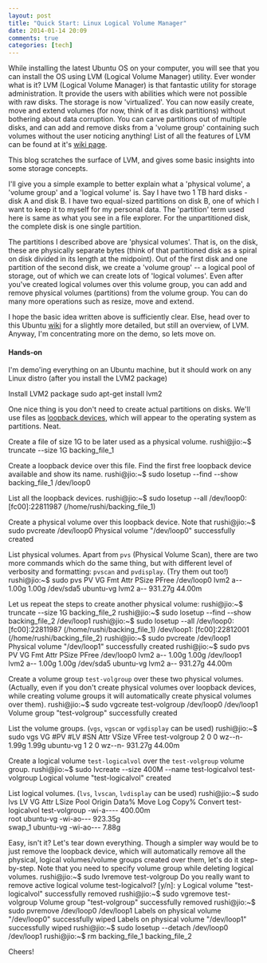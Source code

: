 ```yaml
---
layout: post
title: "Quick Start: Linux Logical Volume Manager"
date: 2014-01-14 20:09
comments: true
categories: [tech]
---
```


While installing the latest Ubuntu OS on your computer, you will see that 
you can install the OS using LVM (Logical Volume Manager) utility. Ever wonder what is it?
LVM (Logical Volume Manager) is that fantastic utility for storage administration.
It provide the users with abilities which were not possible with raw disks.
The storage is now 'virtualized'. You can now easily create, move and extend volumes (for now, think of it as disk partitions)
without bothering about data corruption. You can carve partitions out of multiple disks,
and can add and remove disks from a 'volume group' containing such volumes without the user noticing anything!
List of all the features of LVM can be found at it's <a href="http://en.wikipedia.org/wiki/Logical_Volume_Manager_(Linux)"
target="_blank">wiki page</a>.

This blog scratches the surface of LVM, and gives some basic insights into some storage concepts.


<!-- more -->

I'll give you a simple example to better explain what a 'physical volume', a 'volume group' and a 
'logical volume' is. Say I have two 1 TB hard disks - disk A and disk B. I have two equal-sized partitions on
disk B, one of which I want to keep it to myself for my personal data. The 'partition' term used here is 
same as what you see in a file explorer. For the unpartitioned disk, the complete disk is one single partition.

The partitions I described above are 'physical volumes'. That is, on the disk, these are physically separate bytes (think of that
partitioned disk as a spiral on disk divided in its length at the midpoint).
Out of the first disk and one partition of the second disk, we create a 'volume group' -- a logical pool of storage, out of which we can 
create lots of 'logical volumes'. Even after you've created logical volumes over this volume group, you can add and remove physical volumes (partitions) from the volume group. You can do many more operations such as resize, move and extend.

I hope the basic idea written above is sufficiently clear. Else, head over to this Ubuntu <a href="https://wiki.ubuntu.com/Lvm" target="_blank">wiki</a> for a slightly more detailed, but still an overview, of LVM. Anyway, I'm concentrating more on the demo, so lets move on.

#### Hands-on
I'm demo'ing everything on an Ubuntu machine, but it should work on any Linux distro (after you install the LVM2 package)

Install LVM2 package
    sudo apt-get install lvm2


One nice thing is you don't need to create actual partitions on disks. We'll use files as <a href="http://en.wikipedia.org/wiki/Loop_device" target="_blank">loopback devices</a>, which will appear to the operating system as partitions. Neat.

Create a file of size 1G to be later used as a physical volume.
    rushi@jio:~$ truncate --size 1G backing_file_1

Create a loopback device over this file. Find the first free loopback device available and show its name.
    rushi@jio:~$ sudo losetup --find --show backing_file_1 
    /dev/loop0

List all the loopback devices.
    rushi@jio:~$ sudo losetup --all
    /dev/loop0: [fc00]:22811987 (/home/rushi/backing_file_1)

Create a physical volume over this loopback device. Note that 
    rushi@jio:~$ sudo pvcreate /dev/loop0 
      Physical volume "/dev/loop0" successfully created

List physical volumes. Apart from `pvs` (Physical Volume Scan), there are two more 
commands which do the same thing, but with different level of verbosity and formatting: `pvscan` and `pvdisplay`. (Try them out too!)
    rushi@jio:~$ sudo pvs
      PV         VG        Fmt  Attr PSize   PFree 
      /dev/loop0           lvm2 a--    1.00g  1.00g
      /dev/sda5  ubuntu-vg lvm2 a--  931.27g 44.00m


Let us repeat the steps to create another physical volume:
    rushi@jio:~$ truncate --size 1G backing_file_2
    rushi@jio:~$ sudo losetup --find --show backing_file_2 
    /dev/loop1
    rushi@jio:~$ sudo losetup --all
    /dev/loop0: [fc00]:22811987 (/home/rushi/backing_file_1)
    /dev/loop1: [fc00]:22812001 (/home/rushi/backing_file_2)
    rushi@jio:~$ sudo pvcreate /dev/loop1
      Physical volume "/dev/loop1" successfully created
    rushi@jio:~$ sudo pvs
      PV         VG        Fmt  Attr PSize   PFree 
      /dev/loop0           lvm2 a--    1.00g  1.00g
      /dev/loop1           lvm2 a--    1.00g  1.00g
      /dev/sda5  ubuntu-vg lvm2 a--  931.27g 44.00m

Create a volume group `test-volgroup` over these two physical volumes. (Actually, even if you don't create physical volumes over loopback devices, while creating volume groups it will automatically create physical volumes over them).
    rushi@jio:~$ sudo vgcreate test-volgroup /dev/loop0 /dev/loop1
      Volume group "test-volgroup" successfully created

List the volume groups. (`vgs`, `vgscan` or `vgdisplay` can be used)
    rushi@jio:~$ sudo vgs
      VG            #PV #LV #SN Attr   VSize   VFree 
      test-volgroup   2   0   0 wz--n-   1.99g  1.99g
      ubuntu-vg       1   2   0 wz--n- 931.27g 44.00m

Create a logical volume `test-logicalvol` over the `test-volgroup` volume group.
    rushi@jio:~$ sudo lvcreate --size 400M --name test-logicalvol test-volgroup
      Logical volume "test-logicalvol" created

List logical volumes. (`lvs`, `lvscan`, `lvdisplay` can be used)
    rushi@jio:~$ sudo lvs
      LV              VG            Attr      LSize   Pool Origin Data%  Move Log Copy%  Convert
      test-logicalvol test-volgroup -wi-a---- 400.00m                                           
      root            ubuntu-vg     -wi-ao--- 923.35g                                           
      swap_1          ubuntu-vg     -wi-ao---   7.88g                                           


Easy, isn't it? Let's tear down everything. Though a simpler way would be to just remove the loopback device, which will automatically 
remove all the physical, logical volumes/volume groups created over them, let's do it step-by-step. Note that you need to specify volume group while deleting logical volumes.
    rushi@jio:~$ sudo lvremove test-volgroup
    Do you really want to remove active logical volume test-logicalvol? [y/n]: y
      Logical volume "test-logicalvol" successfully removed
    rushi@jio:~$ sudo vgremove test-volgroup
      Volume group "test-volgroup" successfully removed
    rushi@jio:~$ sudo pvremove /dev/loop0 /dev/loop1
      Labels on physical volume "/dev/loop0" successfully wiped
      Labels on physical volume "/dev/loop1" successfully wiped
    rushi@jio:~$ sudo losetup --detach /dev/loop0 /dev/loop1
    rushi@jio:~$ rm backing_file_1 backing_file_2

Cheers!

